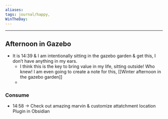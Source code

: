 ```yaml
---
aliases:
tags: journal/happy, 
WinTheDay: 
---
```


---
## Afternoon in Gazebo
- It is 14:39 & I am intentionally sitting in the gazebo garden & get this, I don’t have anything in my ears.
	- I think this is the key to bring value in my life, sitting outside! Who knew! I am even going to create a note for this, [[Winter afternoon in the gazebo garden]] 
	- 

### Consume
- 14:58 → Check out amazing marvin & customize attatchment location Plugin in Obsidian
